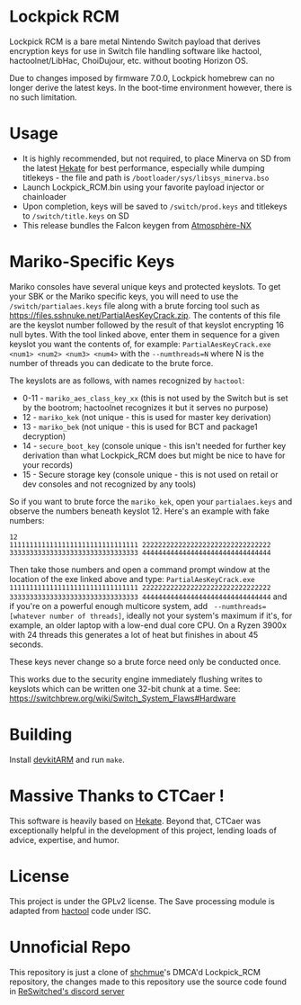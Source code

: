 Lockpick RCM
=
Lockpick RCM is a bare metal Nintendo Switch payload that derives encryption keys for use in Switch file handling software like hactool, hactoolnet/LibHac, ChoiDujour, etc. without booting Horizon OS.

Due to changes imposed by firmware 7.0.0, Lockpick homebrew can no longer derive the latest keys. In the boot-time environment however, there is no such limitation.

Usage
=
* It is highly recommended, but not required, to place Minerva on SD from the latest [Hekate](https://github.com/CTCaer/hekate/releases) for best performance, especially while dumping titlekeys - the file and path is `/bootloader/sys/libsys_minerva.bso`
* Launch Lockpick_RCM.bin using your favorite payload injector or chainloader
* Upon completion, keys will be saved to `/switch/prod.keys` and titlekeys to `/switch/title.keys` on SD
* This release bundles the Falcon keygen from [Atmosphère-NX](https://github.com/Atmosphere-NX/Atmosphere)

Mariko-Specific Keys
=
Mariko consoles have several unique keys and protected keyslots. To get your SBK or the Mariko specific keys, you will need to use the `/switch/partialaes.keys` file along with a brute forcing tool such as <https://files.sshnuke.net/PartialAesKeyCrack.zip>. The contents of this file are the keyslot number followed by the result of that keyslot encrypting 16 null bytes. With the tool linked above, enter them in sequence for a given keyslot you want the contents of, for example: `PartialAesKeyCrack.exe <num1> <num2> <num3> <num4>` with the `--numthreads=N` where N is the number of threads you can dedicate to the brute force.

The keyslots are as follows, with names recognized by `hactool`:
* 0-11 - `mariko_aes_class_key_xx` (this is not used by the Switch but is set by the bootrom; hactoolnet recognizes it but it serves no purpose)
* 12 - `mariko_kek` (not unique - this is used for master key derivation)
* 13 - `mariko_bek` (not unique - this is used for BCT and package1 decryption)
* 14 - `secure_boot_key` (console unique - this isn't needed for further key derivation than what Lockpick_RCM does but might be nice to have for your records)
* 15 - Secure storage key (console unique - this is not used on retail or dev consoles and not recognized by any tools)

So if you want to brute force the `mariko_kek`, open your `partialaes.keys` and observe the numbers beneath keyslot 12. Here's an example with fake numbers:
```
12
11111111111111111111111111111111 22222222222222222222222222222222 33333333333333333333333333333333 44444444444444444444444444444444
```
Then take those numbers and open a command prompt window at the location of the exe linked above and type:
`PartialAesKeyCrack.exe 11111111111111111111111111111111 22222222222222222222222222222222 33333333333333333333333333333333 44444444444444444444444444444444` and if you're on a powerful enough multicore system, add ` --numthreads=[whatever number of threads]`, ideally not your system's maximum if it's, for example, an older laptop with a low-end dual core CPU. On a Ryzen 3900x with 24 threads this generates a lot of heat but finishes in about 45 seconds.

These keys never change so a brute force need only be conducted once.

This works due to the security engine immediately flushing writes to keyslots which can be written one 32-bit chunk at a time. See: <https://switchbrew.org/wiki/Switch_System_Flaws#Hardware>

Building
=
Install [devkitARM](https://devkitpro.org/) and run `make`.

Massive Thanks to CTCaer !
=
This software is heavily based on [Hekate](https://github.com/CTCaer/hekate). Beyond that, CTCaer was exceptionally helpful in the development of this project, lending loads of advice, expertise, and humor.

License
=
This project is under the GPLv2 license. The Save processing module is adapted from [hactool](https://github.com/SciresM/hactool) code under ISC.

Unnoficial Repo
=
This repository is just a clone of [shchmue](https://github.com/shchmue)'s DMCA'd Lockpick_RCM repository, the changes made to this repository use the source code found in [ReSwitched's discord server](https://reswitched.github.io/discord/)

